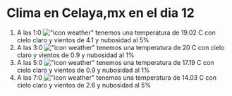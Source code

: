 # Clima en Celaya,mx en el dia 12

1. A las 1:0 !["icon weather"](http://openweathermap.org/img/w/01n.png) tenemos una temperatura de 19.02 C con cielo claro y  vientos de 4.1 y nubosidad al 5%
1. A las 3:0 !["icon weather"](http://openweathermap.org/img/w/01n.png) tenemos una temperatura de 20 C con cielo claro y  vientos de 0.9 y nubosidad al 1%
1. A las 5:0 !["icon weather"](http://openweathermap.org/img/w/01n.png) tenemos una temperatura de 17.19 C con cielo claro y  vientos de 0.9 y nubosidad al 1%
1. A las 7:0 !["icon weather"](http://openweathermap.org/img/w/01n.png) tenemos una temperatura de 14.03 C con cielo claro y  vientos de 2.6 y nubosidad al 5%
